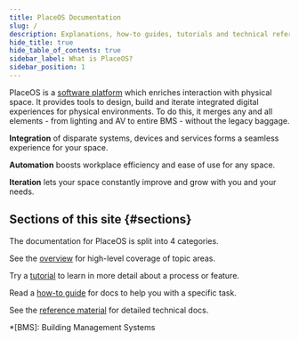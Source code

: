 ```yaml
---
title: PlaceOS Documentation
slug: /
description: Explanations, how-to guides, tutorials and technical references for working with and building on PlaceOS.
hide_title: true
hide_table_of_contents: true
sidebar_label: What is PlaceOS?
sidebar_position: 1
---
```

<!-- This is a placeholder page in markdown to be replaced post-mvp with a more pleasing React page -->

PlaceOS is a [software platform](https://place.technology/solutions/platform) which enriches interaction with physical space.
It provides tools to design, build and iterate integrated digital experiences for physical environments. 
To do this, it merges any and all elements - from lighting and AV to entire BMS - without the legacy baggage.

**Integration** of disparate systems, devices and services forms a seamless experience for your space.  

**Automation** boosts workplace efficiency and ease of use for any space.   

**Iteration** lets your space constantly improve and grow with you and your needs. 

<!-- Todo, have icons etc to match the place.tech/solutions/platform page -->

## Sections of this site {#sections}

The documentation for PlaceOS is split into 4 categories.

See the [overview](overview/drivers) for high-level coverage of topic areas.

Try a [tutorial](tutorial/write-a-driver) to learn in more detail about a process or feature.

Read a [how-to guide](how-to/configure-saml) for docs to help you with a specific task.

See the [reference material](reference/api) for detailed technical docs.

<!-- Todo: add a neat version of the doc compass in suitable theme -->

*[BMS]: Building Management Systems
